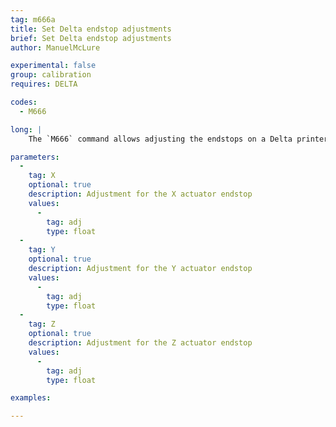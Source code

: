 ```yaml
---
tag: m666a
title: Set Delta endstop adjustments
brief: Set Delta endstop adjustments
author: ManuelMcLure

experimental: false
group: calibration
requires: DELTA

codes:
  - M666

long: |
    The `M666` command allows adjusting the endstops on a Delta printer.

parameters:
  -
    tag: X
    optional: true
    description: Adjustment for the X actuator endstop
    values:
      -
        tag: adj
        type: float
  -
    tag: Y
    optional: true
    description: Adjustment for the Y actuator endstop
    values:
      -
        tag: adj
        type: float
  -
    tag: Z
    optional: true
    description: Adjustment for the Z actuator endstop
    values:
      -
        tag: adj
        type: float

examples:

---
```

